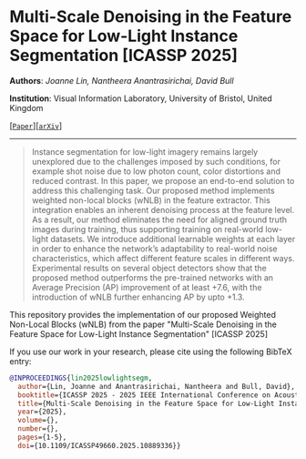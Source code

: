 # Multi-Scale Denoising in the Feature Space for Low-Light Instance Segmentation [ICASSP 2025]

**Authors**: _Joanne Lin, Nantheera Anantrasirichai, David Bull_

**Institution**: Visual Information Laboratory, University of Bristol, United Kingdom

[[`Paper`](https://ieeexplore.ieee.org/document/10889336)][[`arXiv`](https://arxiv.org/abs/2402.18307)]

---

> Instance segmentation for low-light imagery remains largely unexplored due to the challenges imposed by such conditions, for example shot noise due to low photon count, color distortions and reduced contrast. In this paper, we propose an end-to-end solution to address this challenging task. Our proposed method implements weighted non-local blocks (wNLB) in the feature extractor. This integration enables an inherent denoising process at the feature level. As a result, our method eliminates the need for aligned ground truth images during training, thus supporting training on real-world low-light datasets. We introduce additional learnable weights at each layer in order to enhance the network’s adaptability to real-world noise characteristics, which affect different feature scales in different ways. Experimental results on several object detectors show that the proposed method outperforms the pre-trained networks with an Average Precision (AP) improvement of at least +7.6, with the introduction of wNLB further enhancing AP by upto +1.3.

This repository provides the implementation of our proposed Weighted Non-Local Blocks (wNLB) from the paper "Multi-Scale Denoising in the Feature Space for Low-Light Instance Segmentation" [ICASSP 2025]

If you use our work in your research, please cite using the following BibTeX entry:

```bibtex
@INPROCEEDINGS{lin2025lowlightsegm,
  author={Lin, Joanne and Anantrasirichai, Nantheera and Bull, David},
  booktitle={ICASSP 2025 - 2025 IEEE International Conference on Acoustics, Speech and Signal Processing (ICASSP)}, 
  title={Multi-Scale Denoising in the Feature Space for Low-Light Instance Segmentation}, 
  year={2025},
  volume={},
  number={},
  pages={1-5},
  doi={10.1109/ICASSP49660.2025.10889336}}
```
